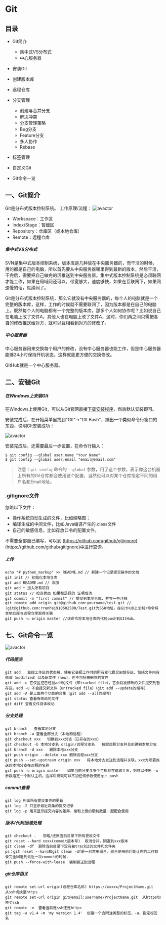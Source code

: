 # Git

## 目录

- Git简介
	- 集中式VS分布式
	- 中心服务器

- 安装Git
- 创建版本库
- 远程仓库
- 分支管理
	- 创建与合并分支
	- 解决冲突
	- 分支管理策略
	- Bug分支
	- Feature分支
	- 多人协作
	- Rebase

- 标签管理
- 自定义Git
- Git命令一览

## 一、Git简介

Git是分布式版本控制系统。
工作原理/流程：
![avactor](./images/7986413-7cc8f57c65d81733.WEBP)

- Workspace：工作区
- Index/Stage：暂缓区
- Repository：仓库区（或本地仓库）
- Remote：远程仓库

##### 集中式VS分布式

SVN是集中式版本控制系统，版本库是几种放在中央服务器的，而干活的时候，用的都是自己的电脑，所以首先要从中央服务器哪里得到最新的版本，然后干活，干完后，需要把自己做完的活推送到中央服务器。集中式版本控制系统是必须联网才能工作，如果在局域网还可以，带宽够大，速度够快，如果在互联网下，如果网速慢的话，就纳闷了。

Git是分布式版本控制系统，那么它就没有中央服务器的，每个人的电脑就是一个完整的版本库，这样，工作的时候就不需要联网了，因为版本都是在自己的电脑上。既然每个人的电脑都有一个完整的版本库，那多个人如何协作呢？比如说自己在电脑上改了文件A，其他人也在电脑上改了文件A，这时，你们两之间只需把各自的修改推送给对方，就可以互相看到对方的修改了。

##### 中心服务器

中心服务器用来交换每个用户的修改，没有中心服务器也能工作，但是中心服务器能够24小时保持开机状态，这样就能更方便的交换修改。

GItHub就是一个中心服务器。

## 二、安装Git

##### 在Windows上安装GIt

在Windows上使用GIt，可以从Git官网直接[下载安装程序](https://git-scm.com/downloads)，然后默认安装即可。

安装完成后，在开始菜单里找到"GIt"->"GIt Bash"，蹦出一个类似命令行窗口的东西，说明GIt安装成功！

![avactor](./images/20200110145118sfewfjow.png)

安装完成后，还需要最后一步设置，在命令行输入：

```shell
$ git config --global user.name "Your Name"
$ git config --global user.email "email@email.com"
```

> 注意：`git config` 命令的 `--global` 参数，用了这个参数，表示你这台机器上所有的Git仓库都会使用这个配置，当然也可以对某个仓库指定不同的用户名和Email地址。

### .gitignore文件

忽略以下文件：
- 操作系统自动生成的文件，比如缩略图；
- 编译生成的中间文件，比如Java编译产生的.class文件
- 自己的敏感信息，比如存放口令的配置文件。

不需要全部自己编写，可以到 [https://github.com/github/gitignore](https://github.com/github/gitignore)中进行查询。

##### 上传

```shell
echo "# python_markup" >> README.md // 新建一个记录提交操作的文档 
git init // 初始化本地仓库 
git add README.md // 添加 
git add * 加入所有项目 
git status // 检查状态 如果都是绿的 证明成功 
git commit -m "first commit" // 提交到本地仓库，并写一些注释 
git remote add origin git@github.com:yourname/test.git // (git@github.com:rrenhai910502500/Test.git为SSH地址，在GitHub上复制)命令将本地仓库与远程仓库取得关联 
git push -u origin master //该命令将本地仓库的代码push到GItHub。
```


## 七、Git命令一览

![avactor](./images/68747470733a2f2f63732d6e6f7465732d313235363130393739362e636f732e61702d6775616e677a686f752e6d7971636c6f75642e636f6d2f37613239616363652d663234332d343931342d396630302d663239383863353238343132.JPG)

##### 代码提交

```shell
git add . 监控工作区的状态树，使用它会把工作时的所有变化提交到暂存区，包括文件内容修改（modified）以及新文件（new），但不包括被删除的文件
git add -u 它仅监控已经被add的文件（即tracked file），它会将被修改的文件提交到暂存区。add -u 不会提交新文件（untracked file）（git add --update的缩写）
git add -A 是上面两个功能的合集（git add --all的缩写）
git status 查看有改动的文件
git diff 查看文件具体改动
```

##### 分支处理

```shell
git branch   查看本地分支
git branch -a 查看全部分支（本地和远程）
git checkout xxx   切换到xxx分支（已存在的xxx）
git checkout -b 本地分支名 origin/远程分支名   拉取远程分支并且创建到本地分支
git branch -d xxx   删除本地xxx分支
git push origin --delete xxx 删除远程xxx分支
git push --set-upstream origin xxx   将本地分支发送到远程并关联，xxx为所要推送的本地分支在远程的名称
git push -u origin master   如果当前分支与多个主机存在追踪关系，则可以使用 -u 参数指定一个默认主机，这样后面就可以不加任何参数使用git push
```

##### commit查看

```shell
git log 列出所有提交事件的更新
git log -2 只显示最近两条的提交记录
git log -p 用来显示提交内容的差异，常和上面的限制数量一起配合使用
```

##### 版本/代码回滚处理

```shell
git checkout .   忽略/还原当前目录下所有更改文件
git reset --hard xxxx(commit版本号)  取消合并，回退到xxx版本
git clean -df  删除当前目录下没有被track过的文件和文件夹
ps：git reset --hard和git clean -df是一对常用组合，结合使用他们能让你的工作目录完全回退到最近一次commit的时候. 
git push --force-with-lease  强制推送到远程
```

##### git仓库相关

```shell
git remote set-url origin(远程仓库名称) https://xxxxx/ProjectName.git  从ssh切换至https
git remote set-url origin git@email:username/ProjectName.git  从https切换至ssh
git remote -v  查看当前是ssh还是https
git tag -a v1.4 -m 'my version 1.4'  创建一个含附注类型的标签，-a，指定标签名
```